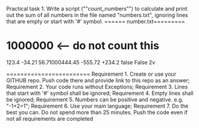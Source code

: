 Practical task 1.
Write a script (""count_numbers"") to calculate and print out the sum of all numbers in the file named "numbers.txt", ignoring lines that are empty or start with '#' symbol.
====== number.txt=========
# 1000000 <-- do not count this
123.4
-34.21
56.71000444.45
-555.72
+234.2
false
False 2v

========================
Requirement 1. Create or use your GITHUB repo. Push code there and provide link to this repo as an answer;
Requirement 2. Your code runs without Exceptions;
Requirement 3. Lines that start with '#' symbol shall be ignored;
Requirement 4. Empty lines shall be ignored;
Requirement 5. Numbers can be positive and negative. e.g. "-1+2=1";
Requirement 6. Use your main language;
Requirement 7. Do the best you can. Do not spend more than 25 minutes. Push the code even if not all requirements are completed